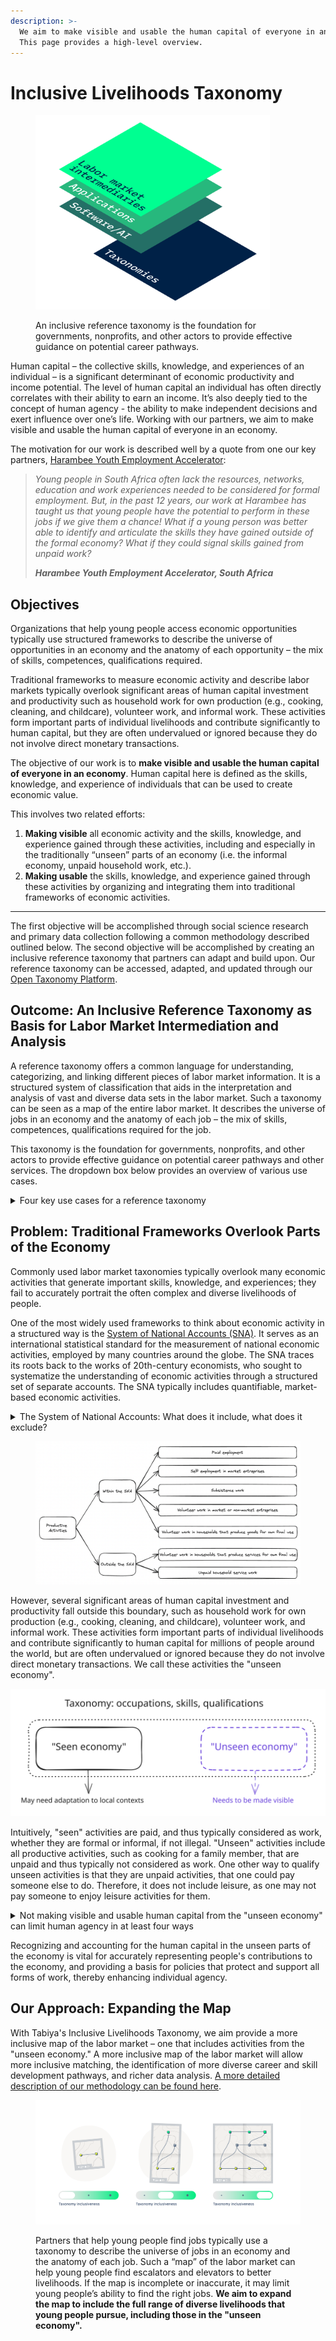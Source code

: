 ```yaml
---
description: >-
  We aim to make visible and usable the human capital of everyone in an economy.
  This page provides a high-level overview.
---
```


# Inclusive Livelihoods Taxonomy

<figure><img src="../../.gitbook/assets/layer4_lessheight.png" alt="Image of a stack, with the bottom layer (taxonomies) highlighted." width="375"><figcaption><p> An inclusive reference taxonomy is the foundation for governments, nonprofits, and other actors to provide effective guidance on potential career pathways.</p></figcaption></figure>

Human capital – the collective skills, knowledge, and experiences of an individual – is a significant determinant of economic productivity and income potential. The level of human capital an individual has often directly correlates with their ability to earn an income. It’s also deeply tied to the concept of human agency - the ability to make independent decisions and exert influence over one’s life. Working with our partners, we aim to make visible and usable the human capital of everyone in an economy.

The motivation for our work is described well by a quote from one our key partners, [Harambee Youth Employment Accelerator](https://www.harambee.co.za):

> _Young people in South Africa often lack the resources, networks, education and work experiences needed to be considered for formal employment. But, in the past 12 years, our work at Harambee has taught us that young people have the potential to perform in these jobs if we give them a chance! What if a young person was better able to identify and articulate the skills they have gained outside of the formal economy? What if they could signal skills gained from unpaid work?_
>
> _**Harambee Youth Employment Accelerator, South Africa**_

## Objectives

Organizations that help young people access economic opportunities typically use structured frameworks to describe the universe of opportunities in an economy and the anatomy of each opportunity – the mix of skills, competences, qualifications required.&#x20;

Traditional frameworks to measure economic activity and describe labor markets typically overlook significant areas of human capital investment and productivity such as household work for own production (e.g., cooking, cleaning, and childcare), volunteer work, and informal work. These activities form important parts of individual livelihoods and contribute significantly to human capital, but they are often undervalued or ignored because they do not involve direct monetary transactions.&#x20;

The objective of our work is to **make visible and usable the human capital of everyone in an economy**. Human capital here is defined as the skills, knowledge, and experience of individuals that can be used to create economic value.&#x20;

This involves two related efforts:

1. **Making visible** all economic activity and the skills, knowledge, and experience gained through these activities, including and especially in the traditionally “unseen” parts of an economy (i.e. the informal economy, unpaid household work, etc.).&#x20;
2. **Making usable** the skills, knowledge, and experience gained through these activities by organizing and integrating them into traditional frameworks of economic activities.&#x20;

***

The first objective will be accomplished through social science research and primary data collection following a common methodology described outlined below. The second objective will be accomplished by creating an inclusive reference taxonomy that partners can adapt and build upon. Our reference taxonomy can be accessed, adapted, and updated through our [Open Taxonomy Platform](open-taxonomy-platform.md).

## Outcome: An Inclusive Reference Taxonomy as Basis for Labor Market Intermediation and Analysis

A reference taxonomy offers a common language for understanding, categorizing, and linking different pieces of labor market information. It is a structured system of classification that aids in the interpretation and analysis of vast and diverse data sets in the labor market. Such a taxonomy can be seen as a map of the entire labor market. It describes the universe of jobs in an economy and the anatomy of each job – the mix of skills, competences, qualifications required for the job.&#x20;

This taxonomy is the foundation for governments, nonprofits, and other actors to provide effective guidance on potential career pathways and other services. The dropdown box below provides an overview of various use cases.&#x20;

<details>

<summary>Four key use cases for a reference taxonomy</summary>

1. **Matching**: A reference taxonomy helps to match the supply and demand sides of the labor market. For example, it can identify overlapping skills or qualifications between what employers are looking for in a job posting and what a job seeker has listed on their CV. By creating a system where these skills and qualifications are standardized and categorized, it's much easier to match job seekers to suitable job vacancies.
2. **Career Guidance and Skill Development Pathways**: A reference taxonomy can be used for tailored guidance to jobseekers, as it provides clear pathways for career development. It can highlight the skills or qualifications required for certain roles, or suggest alternative roles where similar skills or qualifications are required.
3. **Data Analysis and Interpretation**: When the skills, qualifications, and job titles are classified in a standardized way, it becomes possible to analyze and interpret the labor market data in a meaningful way. This could be for the purpose of understanding labor market trends, the most in-demand skills, the industries with the most vacancies, and so forth.
4. **Policy Making and Research**: A standard classification system can also support policy making and research by providing a consistent way of comparing data across different industries, geographical regions, and over time. This can support labor market forecasting, planning for education and training, and developing workforce development strategies.

</details>

## Problem: Traditional Frameworks Overlook Parts of the Economy

Commonly used labor market taxonomies typically overlook many economic activities that generate important skills, knowledge, and experiences; they fail to accurately portrait the often complex and diverse livelihoods of people.&#x20;

One of the most widely used frameworks to think about economic activity in a structured way is the [System of National Accounts (SNA)](https://unstats.un.org/unsd/nationalaccount/sna.asp). It serves as an international statistical standard for the measurement of national economic activities, employed by many countries around the globe. The SNA traces its roots back to the works of 20th-century economists, who sought to systematize the understanding of economic activities through a structured set of separate accounts. The SNA typically includes quantifiable, market-based economic activities.&#x20;

<details>

<summary>The System of National Accounts: What does it include, what does it exclude?</summary>

The [System of National Accounts (SNA)](https://unstats.un.org/unsd/nationalaccount/sna.asp) serves as an international statistical standard for the measurement of economic activities. This methodological framework, employed by various countries around the globe, guides the production, interpretation, and use of internationally comparable economic statistics. The SNA's existence is predicated on the need to standardize and simplify the complex nature of economic transactions. It functions as an economic map, describing the interconnections between different economic actors (households, businesses, government), their activities (consumption, production, investment), and the overall performance of an economy.&#x20;

One key element in the SNA is the concept of the "production boundary." The production boundary delineates the transactions that are accounted for in the calculation of Gross Domestic Product (GDP) and other key economic indicators.&#x20;

</details>

<figure><img src="../../.gitbook/assets/Screenshot 2024-04-03 at 11.12.54.png" alt=""><figcaption></figcaption></figure>

However, several significant areas of human capital investment and productivity fall outside this boundary, such as household work for own production (e.g., cooking, cleaning, and childcare), volunteer work, and informal work. These activities form important parts of individual livelihoods and contribute significantly to human capital for millions of people around the world, but  are often undervalued or ignored because they do not involve direct monetary transactions. We call these activities the "unseen economy".&#x20;

<img src="../../.gitbook/assets/file.excalidraw (1).svg" alt="The &#x22;Unseen&#x22; part of the economy should be made visible to highlight the whole human capital of the economy" class="gitbook-drawing">

Intuitively, "seen" activities are paid, and thus typically considered as work, whether they are formal or informal, if not illegal. "Unseen" activities include all productive activities, such as cooking for a family member, that are unpaid and thus typically not considered as work. One other way to qualify unseen activities is that they are unpaid activities, that one could pay someone else to do. Therefore, it does not include leisure, as one may not pay someone to enjoy leisure activities for them.&#x20;

<details>

<summary>Not making visible and usable human capital from the "unseen economy" can limit human agency in at least four ways</summary>

1. **Under-valuation of Skills and Experience**: Many skills and experiences gained in these unseen areas of the economy are valuable and transferable. For example, managing a household requires skills in budgeting, logistics, negotiation, and multitasking. However, if these activities are not recognized as productive, valuable work, people (typically women, who disproportionately take on unpaid household work) who have spent their time in these areas may find it harder to transition into paid employment or may not receive fair compensation for the skills they've developed.
2. **Limited Economic Opportunities**: By not recognizing and compensating these activities, individuals engaged in them are often left without financial resources, limiting their ability to invest in themselves (like getting education or starting a business). This situation can contribute to income inequality, poverty, and diminished social mobility, further restricting individual agency.
3. **Impediment to Policy Recognition**: If these activities are not counted in official economic measures, they are less likely to be considered in policy decisions. For example, policies designed to support workers often focus on those in paid employment and may overlook the needs of people who are engaged in unpaid work. This lack of policy recognition can limit access to support structures like social security, healthcare, or labor protections.
4. **Reinforcement of Gender Inequalities**: Globally, women tend to do more unpaid work than men, including caregiving and household chores. The undervaluing of this work reinforces gender inequality by limiting women's time and opportunities to participate in paid work or other activities that could enhance their skills and expand their options.

</details>

Recognizing and accounting for the human capital in the unseen parts of the economy is vital for accurately representing people's contributions to the economy, and providing a basis for policies that protect and support all forms of work, thereby enhancing individual agency.

## Our Approach: Expanding the Map

With Tabiya's Inclusive Livelihoods Taxonomy, we aim provide a more inclusive map of the labor market – one that includes activities from the "unseen economy." A more inclusive map of the labor market will allow more inclusive matching, the identification of more diverse career and skill development pathways, and richer data analysis. [A more detailed description of our methodology can be found here](methodology.md).

<figure><img src="../../.gitbook/assets/expanding_the_map.png" alt=""><figcaption><p>Partners that help young people find jobs typically use a taxonomy to describe the universe of jobs in an economy and the anatomy of each job. Such a “map” of the labor market can help young people find escalators and elevators to better livelihoods. If the map is incomplete or inaccurate, it may limit young people’s ability to find the right jobs. <strong>We aim to expand the map to include the full range of diverse livelihoods that young people pursue, including those in the "unseen economy".</strong></p></figcaption></figure>
